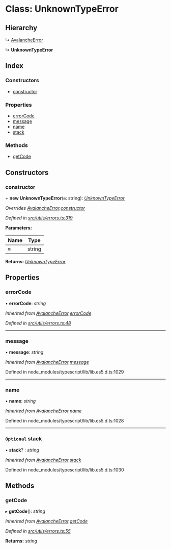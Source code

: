 # Class: UnknownTypeError

## Hierarchy

↳ [AvalancheError](src_utils.avalancheerror)

↳ **UnknownTypeError**

## Index

### Constructors

- [constructor](src_utils.unknowntypeerror#constructor)

### Properties

- [errorCode](src_utils.unknowntypeerror#errorcode)
- [message](src_utils.unknowntypeerror#message)
- [name](src_utils.unknowntypeerror#name)
- [stack](src_utils.unknowntypeerror#optional-stack)

### Methods

- [getCode](src_utils.unknowntypeerror#getcode)

## Constructors

### constructor

\+ **new UnknownTypeError**(`m`: string): _[UnknownTypeError](src_utils.unknowntypeerror)_

_Overrides [AvalancheError](src_utils.avalancheerror).[constructor](src_utils.avalancheerror#constructor)_

_Defined in [src/utils/errors.ts:319](https://github.com/chain4travel/caminojs/blob/3883166/src/utils/errors.ts#L319)_

**Parameters:**

| Name | Type   |
| ---- | ------ |
| `m`  | string |

**Returns:** _[UnknownTypeError](src_utils.unknowntypeerror)_

## Properties

### errorCode

• **errorCode**: _string_

_Inherited from [AvalancheError](src_utils.avalancheerror).[errorCode](src_utils.avalancheerror#errorcode)_

_Defined in [src/utils/errors.ts:48](https://github.com/chain4travel/caminojs/blob/3883166/src/utils/errors.ts#L48)_

---

### message

• **message**: _string_

_Inherited from [AvalancheError](src_utils.avalancheerror).[message](src_utils.avalancheerror#message)_

Defined in node_modules/typescript/lib/lib.es5.d.ts:1029

---

### name

• **name**: _string_

_Inherited from [AvalancheError](src_utils.avalancheerror).[name](src_utils.avalancheerror#name)_

Defined in node_modules/typescript/lib/lib.es5.d.ts:1028

---

### `Optional` stack

• **stack**? : _string_

_Inherited from [AvalancheError](src_utils.avalancheerror).[stack](src_utils.avalancheerror#optional-stack)_

Defined in node_modules/typescript/lib/lib.es5.d.ts:1030

## Methods

### getCode

▸ **getCode**(): _string_

_Inherited from [AvalancheError](src_utils.avalancheerror).[getCode](src_utils.avalancheerror#getcode)_

_Defined in [src/utils/errors.ts:55](https://github.com/chain4travel/caminojs/blob/3883166/src/utils/errors.ts#L55)_

**Returns:** _string_
